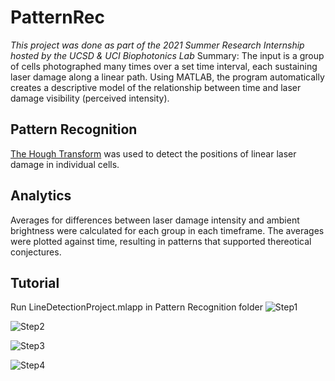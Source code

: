 # PatternRec
*This project was done as part of the 2021 Summer Research Internship hosted by the UCSD & UCI Biophotonics Lab*
Summary: The input is a group of cells photographed many times over a set time interval, each sustaining laser damage along a linear path. Using MATLAB, the program automatically creates a descriptive model of the relationship between time and laser damage visibility (perceived intensity).

## Pattern Recognition
[The Hough Transform](https://en.wikipedia.org/wiki/Hough_transform#Detecting_lines) was used to detect the positions of linear laser damage in individual cells.

## Analytics
Averages for differences between laser damage intensity and ambient brightness were calculated for each group in each timeframe.
The averages were plotted against time, resulting in patterns that supported thereotical conjectures.

## Tutorial
Run LineDetectionProject.mlapp in Pattern Recognition folder
![Step1](https://user-images.githubusercontent.com/44252902/198814245-cb31ba4f-3863-499f-8509-8ad6af30410e.png)

![Step2](https://user-images.githubusercontent.com/44252902/198814243-c0669fa6-b9eb-4584-ab1b-f12d4a2bbdac.png)

![Step3](https://user-images.githubusercontent.com/44252902/198814241-b2abc0f1-3593-4c6a-b689-7134ad2b63fc.png)

![Step4](https://user-images.githubusercontent.com/44252902/198814246-29d38343-b4d8-4c48-b20b-cca0e27fbaf1.png)
